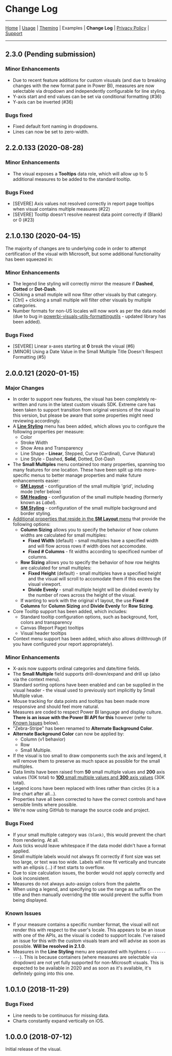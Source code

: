 # Change Log

---

[Home](../readme.md) | [Usage](./usage.md) | [Theming](./theming.md) | Examples | **Change Log** | [Privacy Policy](./privacy_policy.md) | [Support](./support.md)

---

## 2.3.0 (Pending submission)

### Minor Enhancements

-   Due to recent feature additions for custom visusals (and due to breaking changes with the new format pane in Power BI), measures are now selectable via dropdown and independently configurable for line styling.
-   Y-axis start and end values can be set via conditional formatting (#36)
-   Y-axis can be inverted (#36)

### Bugs fixed

-   Fixed default font naming in dropdowns.
-   Lines can now be set to zero-width.

## 2.2.0.133 (2020-08-28)

### Minor Enhancements

-   The visual exposes a **Tooltips** data role, which will allow up to 5 additional measures to be added to the standard tooltip.

### Bugs Fixed

-   [SEVERE] Axis values not resolved correctly in report page tooltips when visual contains multiple measures (#22)
-   [SEVERE] Tooltip doesn't resolve nearest data point correctly if (Blank) or 0 (#23)

## 2.1.0.130 (2020-04-15)

The majority of changes are to underlying code in order to attempt certification of the visual with Microsoft, but some additional functionality has been squeezed in:

### Minor Enhancements

-   The legend line styling will correctly mirror the measure if **Dashed**, **Dotted** or **Dot-Dash**.
-   Clicking a small mutiple will now filter other visuals by that category.
-   [Ctrl] + clicking a small multiple will filter other visuals by multiple categories.
-   Number formats for non-US locales will now work as per the data model (due to bug in [powerbi-visuals-utils-formattingutils](https://github.com/microsoft/powerbi-visuals-utils-formattingutils/issues/36) - updated library has been added).

### Bugs Fixed

-   [SEVERE] Linear x-axes starting at **0** break the visual (#6)
-   [MINOR] Using a Date Value in the Small Multiple Title Doesn't Respect Formatting (#5)

## 2.0.0.121 (2020-01-15)

### Major Changes

-   In order to support new features, the visual has been completely re-written and runs in the latest custom visuals SDK. Extreme care has been taken to support transition from original versions of the visual to this version, but please be aware that some properties might need reviewing accordingly.
-   A [**Line Styling**](./usage.md#Line-Styling) menu has been added, which allows you to configure the following properties per measure:
    -   Color
    -   Stroke Width
    -   Show Area and Transparency
    -   Line Shape - **Linear**, Stepped, Curve (Cardinal), Curve (Natural)
    -   Line Style - Dashed, **Solid**, Dotted, Dot-Dash
-   The **Small Multiples** menu contained too many properties, spanning too many features for one location. These have been split up into more-specific menus to better manage properties and make future enhancements easier:
    -   [**SM Layout**](./usage.md#SM-Layout) - configuration of the small multiple 'grid', including mode (refer below)
    -   [**SM Heading**](./usage.md#SM-Heading) - configuration of the small multiple heading (formerly known as _Label_).
    -   [**SM Styling**](./usage.md#SM-Styling) - configuration of the small multiple background and border styling.
-   [Additional properties that reside in the **SM Layout** menu](./usage.md#SM-Layout) that provide the following options:
    -   **Column Sizing** allows you to specify the behavior of how column widths are calculated for small multiples:
        -   **Fixed Width** (default) - small multiples have a specified width and will flow across rows if width does not accomodate.
        -   **Fixed # Columns** - fit widths according to specificed number of columns.
    -   **Row Sizing** allows you to specify the behavior of how row heights are calculated for small multiples:
        -   **Fixed Height** (default) - small multiples have a specified height and the visual will scroll to accomodate them if this excees the visual viewport.
        -   **Divide Evenly** - small multiple height will be divided evenly by the number of rows across the height of the visual.
    -   If wanting to work with the original v1 layout, the use **Fixed # Columns** for **Column Sizing** and **Divide Evenly** for **Row Sizing**.
-   Core Tooltip support has been added, which includes:
    -   Standard tooltip configuration options, such as background, font, colors and transparency
    -   Canvas (Report Page) tooltips
    -   Visual header tooltips
-   Context menu support has been added, which also allows drillthrough (if you have configured your report appropriately).

### Minor Enhancements

-   X-axis now supports ordinal categories and date/time fields.
-   The **Small Multiple** field supports drill-down/expand and drill up (also via the context menu).
-   Standard sorting options have been enabled and can be supplied in the visual header - the visual used to previously sort implicitly by Small Multiple value.
-   Mouse tracking for data points and tooltips has been made more responsive and should feel more natural.
-   Measures are coded to respect Power BI language and display culture. **There is an issue with the Power BI API for this** however (refer to [Known Issues](#Known-Issues) below).
-   "Zebra-Stripe" has been renamed to **Alternate Background Color**.
-   **Alternate Background Color** can now be applied by:
    -   Column (v1 behavior)
    -   Row
    -   Small Multiple.
-   If the visual is too small to draw components such the axis and legend, it will remove them to preserve as much space as possible for the small multiples.
-   Data limits have been raised from **50** small multiple values and **200** axis values (10K total) to [**100** small multiple values and **300** axis values](./usage.md#Fields) (30K total).
-   Legend icons have been replaced with lines rather than circles (it is a line chart after all...).
-   Properties have all been corrected to have the correct controls and have sensible limits where possible.
-   We're now using GitHub to manage the source code and project.

### Bugs Fixed

-   If your small multiple category was `(blank)`, this would prevent the chart from rendering. At all.
-   Axis ticks would leave whitespace if the data model didn't have a format applied.
-   Small multiple labels would not always fit correctly if font size was set too large, or text was too wide. Labels will now fit vertically and truncate with an ellipsis (...) if text starts to overflow.
-   Due to size calculation issues, the border would not apply correctly and look inconsistent.
-   Measures do not always auto-assign colors from the palette.
-   When using a legend, and specifying to use the range as suffix on the title and then manually overridng the title would prevent the suffix from being displayed.

### Known Issues

-   If your measure contains a specific number format, the visual will not render this with respect to the user's locale. This appears to be an issue with one of the APIs, as the visual is coded to support locale. I've raised an issue for this with the custom visuals team and will advise as soon as possible. **Will be resolved in 2.1.0**.
-   Measures in the **Line Styling** menu are separated with hyphens (`----------`). This is because containers (where measures are selectable via dropdown) are not yet fully supported for non-Microsoft visuals. This is expected to be available in 2020 and as soon as it's available, it's definitely going into this one.

## 1.0.1.0 (2018-11-29)

### Bugs Fixed

-   Line needs to be continuous for missing data.
-   Charts constantly expand vertically on iOS.

## 1.0.0.0 (2018-07-12)

Initial release of the visual.
